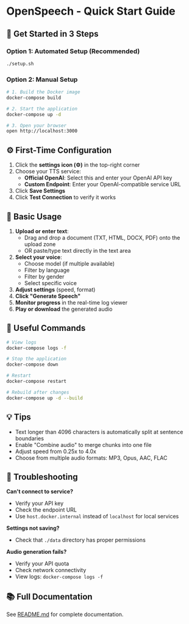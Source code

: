 # OpenSpeech - Quick Start Guide

## 🚀 Get Started in 3 Steps

### Option 1: Automated Setup (Recommended)

```bash
./setup.sh
```

### Option 2: Manual Setup

```bash
# 1. Build the Docker image
docker-compose build

# 2. Start the application
docker-compose up -d

# 3. Open your browser
open http://localhost:3000
```

## ⚙️ First-Time Configuration

1. Click the **settings icon (⚙️)** in the top-right corner
2. Choose your TTS service:
   - **Official OpenAI**: Select this and enter your OpenAI API key
   - **Custom Endpoint**: Enter your OpenAI-compatible service URL
3. Click **Save Settings**
4. Click **Test Connection** to verify it works

## 📝 Basic Usage

1. **Upload or enter text**:
   - Drag and drop a document (TXT, HTML, DOCX, PDF) onto the upload zone
   - OR paste/type text directly in the text area
2. **Select your voice**:
   - Choose model (if multiple available)
   - Filter by language
   - Filter by gender
   - Select specific voice
3. **Adjust settings** (speed, format)
4. **Click "Generate Speech"**
5. **Monitor progress** in the real-time log viewer
6. **Play or download** the generated audio

## 🔧 Useful Commands

```bash
# View logs
docker-compose logs -f

# Stop the application
docker-compose down

# Restart
docker-compose restart

# Rebuild after changes
docker-compose up -d --build
```

## 💡 Tips

- Text longer than 4096 characters is automatically split at sentence boundaries
- Enable "Combine audio" to merge chunks into one file
- Adjust speed from 0.25x to 4.0x
- Choose from multiple audio formats: MP3, Opus, AAC, FLAC

## 🐛 Troubleshooting

**Can't connect to service?**
- Verify your API key
- Check the endpoint URL
- Use `host.docker.internal` instead of `localhost` for local services

**Settings not saving?**
- Check that `./data` directory has proper permissions

**Audio generation fails?**
- Verify your API quota
- Check network connectivity
- View logs: `docker-compose logs -f`

## 📚 Full Documentation

See [README.md](README.md) for complete documentation.
